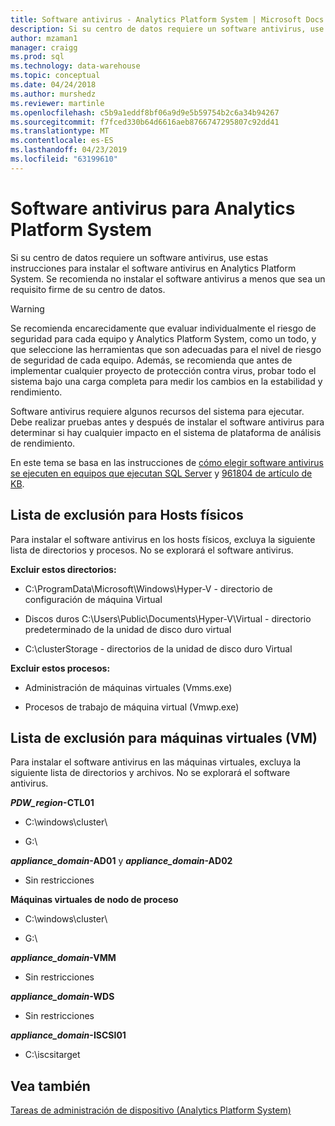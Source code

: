```yaml
---
title: Software antivirus - Analytics Platform System | Microsoft Docs
description: Si su centro de datos requiere un software antivirus, use estas instrucciones para instalar el software antivirus en Analytics Platform System. Se recomienda no instalar el software antivirus a menos que sea un requisito firme de su centro de datos.
author: mzaman1
manager: craigg
ms.prod: sql
ms.technology: data-warehouse
ms.topic: conceptual
ms.date: 04/24/2018
ms.author: murshedz
ms.reviewer: martinle
ms.openlocfilehash: c5b9a1eddf8bf06a9d9e5b59754b2c6a34b94267
ms.sourcegitcommit: f7fced330b64d6616aeb8766747295807c92dd41
ms.translationtype: MT
ms.contentlocale: es-ES
ms.lasthandoff: 04/23/2019
ms.locfileid: "63199610"
---
```

# <a name="antivirus-software-for-analytics-platform-system"></a>Software antivirus para Analytics Platform System
Si su centro de datos requiere un software antivirus, use estas instrucciones para instalar el software antivirus en Analytics Platform System. Se recomienda no instalar el software antivirus a menos que sea un requisito firme de su centro de datos.  
  
> [!WARNING]  
> Se recomienda encarecidamente que evaluar individualmente el riesgo de seguridad para cada equipo y Analytics Platform System, como un todo, y que seleccione las herramientas que son adecuadas para el nivel de riesgo de seguridad de cada equipo. Además, se recomienda que antes de implementar cualquier proyecto de protección contra virus, probar todo el sistema bajo una carga completa para medir los cambios en la estabilidad y rendimiento.  
>   
> Software antivirus requiere algunos recursos del sistema para ejecutar. Debe realizar pruebas antes y después de instalar el software antivirus para determinar si hay cualquier impacto en el sistema de plataforma de análisis de rendimiento.  
  
En este tema se basa en las instrucciones de [cómo elegir software antivirus se ejecuten en equipos que ejecutan SQL Server](https://support.microsoft.com/kb/309422) y [961804 de artículo de KB](https://support.microsoft.com/kb/961804/en-us).  
  
## <a name="exclusion-list-for-physical-hosts"></a>Lista de exclusión para Hosts físicos  
Para instalar el software antivirus en los hosts físicos, excluya la siguiente lista de directorios y procesos. No se explorará el software antivirus.  
  
**Excluir estos directorios:**  
  
-   C:\ProgramData\Microsoft\Windows\Hyper-V - directorio de configuración de máquina Virtual  
  
-   Discos duros C:\Users\Public\Documents\Hyper-V\Virtual - directorio predeterminado de la unidad de disco duro virtual  
  
-   C:\clusterStorage - directorios de la unidad de disco duro Virtual  
  
**Excluir estos procesos:**  
  
-   Administración de máquinas virtuales (Vmms.exe)  
  
-   Procesos de trabajo de máquina virtual (Vmwp.exe)  
  
## <a name="exclusion-list-for-virtual-machines-vms"></a>Lista de exclusión para máquinas virtuales (VM)  
Para instalar el software antivirus en las máquinas virtuales, excluya la siguiente lista de directorios y archivos. No se explorará el software antivirus.  
  
**_PDW_region_-CTL01**  
  
-   C:\windows\cluster\  
  
-   G:\  
  
**_appliance_domain_-AD01** y  **_appliance_domain_-AD02**  
  
-   Sin restricciones  
  
**Máquinas virtuales de nodo de proceso**  
  
-   C:\windows\cluster\  
  
-   G:\  
  
**_appliance_domain_-VMM**  
  
-   Sin restricciones  
  
**_appliance_domain_-WDS**  
  
-   Sin restricciones  
  
**_appliance_domain_-ISCSI01**  
  
-   C:\iscsitarget  
  
## <a name="see-also"></a>Vea también  
[Tareas de administración de dispositivo &#40;Analytics Platform System&#41;](appliance-management-tasks.md)  
  
